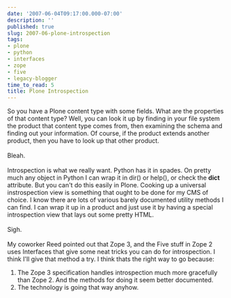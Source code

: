 ```yaml
---
date: '2007-06-04T09:17:00.000-07:00'
description: ''
published: true
slug: 2007-06-plone-introspection
tags:
- plone
- python
- interfaces
- zope
- five
- legacy-blogger
time_to_read: 5
title: Plone Introspection
---
```


So you have a Plone content type with some fields.  What are the properties of that content type?  Well, you can look it up by finding in your file system the product that content type comes from, then examining the schema and finding out your information.  Of course, if the product extends another product, then you have to look up that other product.<br /><br />Bleah.<br /><br />Introspection is what we really want.  Python has it in spades.  On pretty much any object in Python I can wrap it in dir() or help(), or check the __dict__ attribute.  But you can't do this easily in Plone.  Cooking up a universal instrospection view is something that ought to be done for my CMS of choice.  I know there are lots of various barely documented utility methods I can find.  I can wrap it up in a product and just use it by having a special introspection view that lays out some pretty HTML.<br /><br />Sigh.<br /><br />My coworker Reed pointed out that Zope 3, and the Five stuff in Zope 2 uses Interfaces that give some neat tricks you can do for introspection.  I think I'll give that method a try.  I think thats the right way to go because:<br /><ol><li>The Zope 3 specification handles introspection much more gracefully than Zope 2.  And the methods for doing it seem better documented.</li><li>The technology is going that way anyhow.<br /></li></ol>